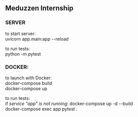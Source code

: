 ## Meduzzen Internship

### SERVER
to start server:\
uvicorn app.main:app --reload

to run tests:\
python -m pytest

### DOCKER:
to launch with Docker:\
docker-compose build\
docker-compose up

to run tests:\
if *service "app" is not running*: 
docker-compose up -d --build\
docker-compose exec app pytest .